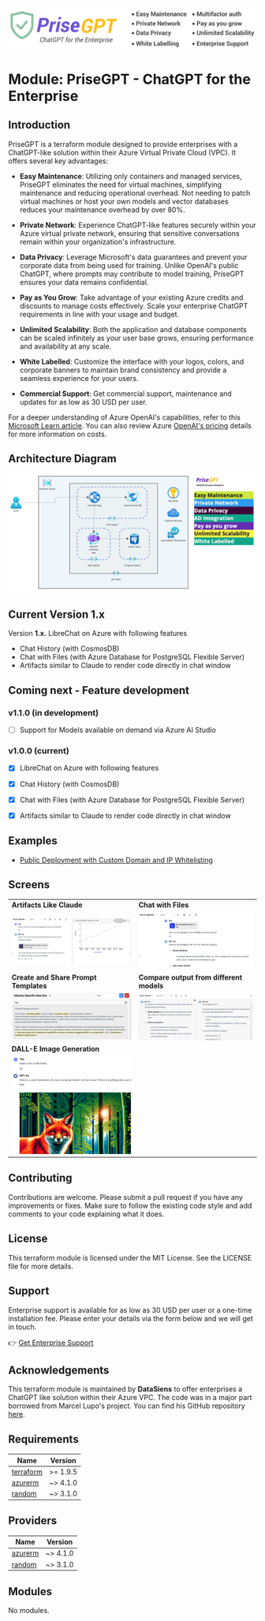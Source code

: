 ![Banner](https://github.com/datasiensai/terraform-azure-prisegpt/blob/main/logos/prisegpt_banner.png)

# Module: PriseGPT - ChatGPT for the Enterprise

## Introduction

PriseGPT is a terraform module designed to provide enterprises with a ChatGPT-like solution within their Azure Virtual Private Cloud (VPC). It offers several key advantages:

- **Easy Maintenance**: Utilizing only containers and managed services, PriseGPT eliminates the need for virtual machines, simplifying maintenance and reducing operational overhead.
Not needing to patch virtual machines or host your own models and vector databases reduces your maintenance overhead by over 80%.

- **Private Network**: Experience ChatGPT-like features securely within your Azure virtual private network, ensuring that sensitive conversations remain within your organization's infrastructure.

- **Data Privacy**: Leverage Microsoft's data guarantees and prevent your corporate data from being used for training. Unlike OpenAI's public ChatGPT, where prompts may contribute to model training, PriseGPT ensures your data remains confidential.

- **Pay as You Grow**: Take advantage of your existing Azure credits and discounts to manage costs effectively. Scale your enterprise ChatGPT requirements in line with your usage and budget.

- **Unlimited Scalability**: Both the application and database components can be scaled infinitely as your user base grows, ensuring performance and availability at any scale.

- **White Labelled**: Customize the interface with your logos, colors, and corporate banners to maintain brand consistency and provide a seamless experience for your users.

- **Commercial Support**: Get commercial support, maintenance and updates for as low as 30 USD per user.

For a deeper understanding of Azure OpenAI's capabilities, refer to this [Microsoft Learn article](https://learn.microsoft.com/en-us/azure/ai-services/openai/overview/?wt.mc_id=DT-MVP-5004771). You can also review Azure [OpenAI's pricing](https://azure.microsoft.com/en-us/pricing/details/cognitive-services/openai-service/) details for more information on costs.

## Architecture Diagram

![PriseGPT Azure Architecture](https://raw.githubusercontent.com/datasiensai/terraform-azure-prisegpt/main/assets/PriseGPT_Azure_Architecture.jpg)

## Current Version 1.x

Version **1.x.** LibreChat on Azure with following features
- Chat History (with CosmosDB)
- Chat with Files (with Azure Database for PostgreSQL Flexible Server)
- Artifacts similar to Claude to render code directly in chat window

## Coming next - Feature development

### v1.1.0 (in development)

- [ ] Support for Models available on demand via Azure AI Studio


### v1.0.0 (current)

- [x] LibreChat on Azure with following features
- [x] Chat History (with CosmosDB)
- [x] Chat with Files (with Azure Database for PostgreSQL Flexible Server)
- [x] Artifacts similar to Claude to render code directly in chat window


## Examples

- [Public Deployment with Custom Domain and IP Whitelisting](https://github.com/datasiensai/terraform-azure-prisegpt/tree/main/examples/public_deployment_with_custom_domain)

## Screens

<table>
  <tr>
    <td><strong>Artifacts Like Claude</strong></td>
    <td><strong>Chat with Files</strong></td>
  </tr>
  <tr>
    <td><img src="https://github.com/datasiensai/terraform-azure-prisegpt/blob/main/assets/Artifacts.png" alt="Artifacts Like Claude" style="max-width: 100%; height: auto;"></td>
    <td><img src="https://github.com/datasiensai/terraform-azure-prisegpt/blob/main/assets/FileChat.png" alt="Chat with Files" style="max-width: 100%; height: auto;"></td>
  </tr>
  <tr>
    <td><strong>Create and Share Prompt Templates</strong></td>
    <td><strong>Compare output from different models</strong></td>
  </tr>
  <tr>
    <td><img src="https://github.com/datasiensai/terraform-azure-prisegpt/blob/main/assets/PromptTemplates.png" alt="Create and Share Prompt Templates" style="max-width: 100%; height: auto;"></td>
    <td><img src="https://github.com/datasiensai/terraform-azure-prisegpt/blob/main/assets/ModelComparison.png" alt="Compare output from different models" style="max-width: 100%; height: auto;"></td>
  </tr>
  <tr>
    <td><strong>DALL-E Image Generation</strong></td>
    <td></td>
  </tr>
  <tr>
    <td><img src="https://github.com/datasiensai/terraform-azure-prisegpt/blob/main/assets/DALL-E.png" alt="DALL-E Image Generation" style="max-width: 100%; height: auto;"></td>
    <td></td>
  </tr>
</table>

## Contributing

Contributions are welcome. Please submit a pull request if you have any improvements or fixes. Make sure to follow the existing code style and add comments to your code explaining what it does.  

## License

This terraform module is licensed under the MIT License. See the LICENSE file for more details.  

## Support

Enterprise support is available for as low as 30 USD per user or a one-time installation fee.
Please enter your details via the form below and we will get in touch.

👉 [Get Enterprise Support](https://datasiens.outgrow.us/prisegpt)

## Acknowledgements

This terraform module is maintained by **DataSiens** to offer enterprises a ChatGPT like solution within their Azure VPC.
The code was in a major part borrowed from Marcel Lupo's project. You can find his GitHub repository [here](https://github.com/Pwd9000-ML).

<!-- BEGIN_TF_DOCS -->
## Requirements

| Name | Version |
|------|---------|
| <a name="requirement_terraform"></a> [terraform](#requirement\_terraform) | >= 1.9.5 |
| <a name="requirement_azurerm"></a> [azurerm](#requirement\_azurerm) | ~> 4.1.0 |
| <a name="requirement_random"></a> [random](#requirement\_random) | ~> 3.1.0 |

## Providers

| Name | Version |
|------|---------|
| <a name="provider_azurerm"></a> [azurerm](#provider\_azurerm) | ~> 4.1.0 |
| <a name="provider_random"></a> [random](#provider\_random) | ~> 3.1.0 |

## Modules

No modules.
